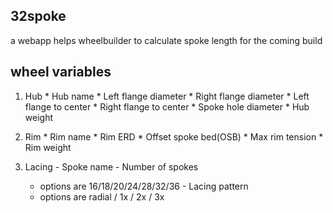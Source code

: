 ## 32spoke
a webapp helps wheelbuilder to calculate spoke length for the coming build


## wheel variables
  1. Hub
    * Hub name
    * Left flange diameter
    * Right flange diameter
    * Left flange to center
    * Right flange to center 
    * Spoke hole diameter
    * Hub weight
    
  2. Rim
    * Rim name
    * Rim ERD
    * Offset spoke bed(OSB)
    * Max rim tension
    * Rim weight
    
  3. Lacing
    - Spoke name
    - Number of spokes
      - options are 16/18/20/24/28/32/36
    - Lacing pattern
      - options are radial / 1x / 2x / 3x
      
      
    
